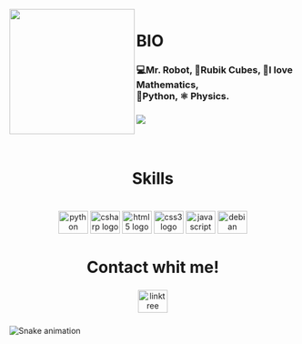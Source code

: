 <br clear="both">

<img align="left" height="220" src="https://media.giphy.com/media/UQ1EI1ML2ABQdbebup/giphy.gif"  />

###

<h1 align="left">BIO</h1>

###

<h3 align="left">💻Mr. Robot, 💛Rubik Cubes, 🎲I love Mathematics, <br>🐍Python, ⚛ Physics.</h3>

###

<div align="left">
  <img src="https://visitor-badge.laobi.icu/badge?page_id=Haiisu.Haiisu&left_color=black&right_color=black&left_text=Profile Views"  />
</div>

###

<br clear="both">

<h1 align="center">Skills</h1>

###

<br clear="both">

<div align="center">
  <img src="https://cdn.jsdelivr.net/gh/devicons/devicon/icons/python/python-original.svg" height="40" width="52" alt="python logo"  />
  <img src="https://cdn.jsdelivr.net/gh/devicons/devicon/icons/csharp/csharp-original.svg" height="40" width="52" alt="csharp logo"  />
  <img src="https://cdn.jsdelivr.net/gh/devicons/devicon/icons/html5/html5-original.svg" height="40" width="52" alt="html5 logo"  />
  <img src="https://cdn.jsdelivr.net/gh/devicons/devicon/icons/css3/css3-original.svg" height="40" width="52" alt="css3 logo"  />
  <img src="https://cdn.jsdelivr.net/gh/devicons/devicon/icons/javascript/javascript-original.svg" height="40" width="52" alt="javascript logo"  />
  <img src="https://cdn.jsdelivr.net/gh/devicons/devicon/icons/debian/debian-original.svg" height="40" width="52" alt="debian logo"  />
</div>

###

<h1 align="center">Contact whit me!</h1>

###

<div align="center">
  <img src="https://raw.githubusercontent.com/maurodesouza/profile-readme-generator/master/src/assets/icons/social/linktree/default.svg" width="52" height="40" alt="linktree logo"  />
</div>

###

<img src="https://raw.githubusercontent.com/Haiisu/Haiisu/blob/output/snake.svg" alt="Snake animation" />

